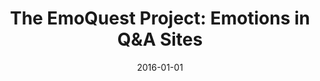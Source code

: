 ---
title: "The EmoQuest Project: Emotions in Q&amp;A Sites"
collection: publications
category: conferences
permalink: /publication/2016-01-01-The-EmoQuest-Project-Emotions-in-QA-Sites
date: 2016-01-01
venue: 'In Proc. of the International Working Conference on Advanced Visual Interfaces, AVI 2016, Bari, Italy, June 7-10, 2016'
paperurl: 'https://doi.org/10.1145/2909132.2926062'
citation: ' Nicole Novielli,  Fabio Calefato,  Filippo Lanubile,  Giuseppe Mininni,  Annarita Taronna, &quot;The EmoQuest Project: Emotions in Q&amp;amp;A Sites.&quot; <i>In Proc. of the International Working Conference on Advanced Visual Interfaces, AVI 2016, Bari, Italy, June 7-10, 2016</i>, 2016. DOI: <a href="https://doi.org/10.1145/2909132.2926062">10.1145/2909132.2926062</a>.'
doi: 10.1145/2909132.2926062'
---